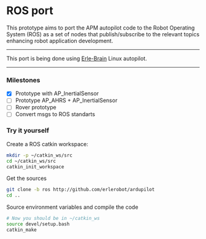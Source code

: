 # ROS port

This prototype aims to port the APM autopilot code to the Robot Operating System (ROS) as a set of nodes that publish/subscribe to the relevant topics enhancing robot application development.

------

This port is being done using [Erle-Brain](https://erlerobotics.com/blog/product/erle-brain/) Linux autopilot.

-------

### Milestones

 - [x] Prototype with AP_InertialSensor
 - [ ] Prototype AP_AHRS + AP_InertialSensor
 - [ ] Rover prototype
 - [ ] Convert msgs to ROS standarts

### Try it yourself

Create a ROS catkin workspace:
```bash
mkdir -p ~/catkin_ws/src
cd ~/catkin_ws/src
catkin_init_workspace
```

Get the sources
```bash
git clone -b ros http://github.com/erlerobot/ardupilot
cd ..
```

Source environment variables and compile the code
```bash
# Now you should be in ~/catkin_ws
source devel/setup.bash
catkin_make
```
